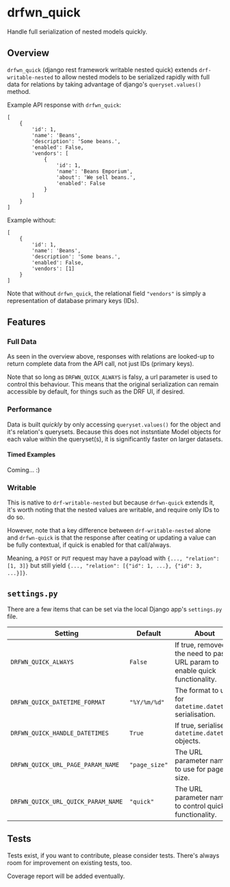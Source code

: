 # drfwn_quick

Handle full serialization of nested models quickly.

## Overview

`drfwn_quick` (django rest framework writable nested quick) extends `drf-writable-nested`
to allow nested models to be serialized rapidly with full data for relations
by taking advantage of django's `queryset.values()` method.

Example API response with `drfwn_quick`:
```
[
    {
        'id': 1,
        'name': 'Beans',
        'description': 'Some beans.',
        'enabled': False,
        'vendors': [
            {
                'id': 1,
                'name': 'Beans Emporium',
                'about': 'We sell beans.',
                'enabled': False
            }
        ]
    }
]
```

Example without:
```
[
    {
        'id': 1,
        'name': 'Beans',
        'description': 'Some beans.',
        'enabled': False,
        'vendors': [1]
    }
]
```

Note that without `drfwn_quick`, the relational field `"vendors"` is simply
a representation of database primary keys (IDs).

## Features

### Full Data

As seen in the overview above, responses with relations are looked-up to return
complete data from the API call, not just IDs (primary keys).

Note that so long as `DRFWN_QUICK_ALWAYS` is falsy, a url parameter is used to 
control this behaviour. This means that the original serialization can remain
accessible by default, for things such as the DRF UI, if desired.

### Performance

Data is built *quickly* by only accessing `queryset.values()` for the object and
it's relation's querysets. Because this does not instsntiate Model objects for each
value within the queryset(s), it is significantly faster on larger datasets.

#### Timed Examples

Coming... :)

### Writable

This is native to `drf-writable-nested` but because `drfwn-quick` extends it,
it's worth noting that the nested values are writable, and require only IDs
to do so.

However, note that a key difference between `drf-writable-nested` alone and 
`drfwn-quick` is that the response after ceating or updating a value can be
fully contextual, if quick is enabled for that call/always.

Meaning, a `POST` or `PUT` request may have a payload with `{..., "relation": [1, 3]}`
but still yield `{..., "relation": [{"id": 1, ...}, {"id": 3, ...}]}`.

## `settings.py`

There are a few items that can be set via the local Django app's `settings.py`
file.

| Setting | Default | About |
|---|---|---|
| `DRFWN_QUICK_ALWAYS` | `False` | If true, removed the need to pass a URL param to enable quick functionality. |
| `DRFWN_QUICK_DATETIME_FORMAT` | `"%Y/%m/%d"` | The format to use for `datetime.datetime` serialisation. |
| `DRFWN_QUICK_HANDLE_DATETIMES` | `True` | If true, serialise `datetime.datetime` objects. |
| `DRFWN_QUICK_URL_PAGE_PARAM_NAME` | `"page_size"` | The URL parameter name to use for page size. |
| `DRFWN_QUICK_URL_QUICK_PARAM_NAME` | `"quick"` | The URL parameter name to control quick functionality. |

## Tests

Tests exist, if you want to contribute, please consider tests. There's always
room for improvement on existing tests, too.

Coverage report will be added eventually.